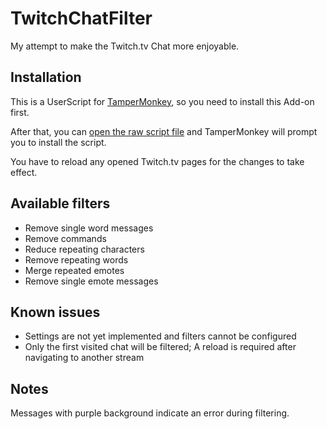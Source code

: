 # TwitchChatFilter
My attempt to make the Twitch.tv Chat more enjoyable.

## Installation

This is a UserScript for [TamperMonkey](https://www.tampermonkey.net/), so you need to install this Add-on first.

After that, you can [open the raw script file](https://github.com/SapuSeven/TwitchChatFilter/raw/main/TwitchChatFilter.user.js) and TamperMonkey will prompt you to install the script.

You have to reload any opened Twitch.tv pages for the changes to take effect.

## Available filters

- Remove single word messages
- Remove commands
- Reduce repeating characters
- Remove repeating words
- Merge repeated emotes
- Remove single emote messages

## Known issues

- Settings are not yet implemented and filters cannot be configured
- Only the first visited chat will be filtered; A reload is required after navigating to another stream 

## Notes

Messages with purple background indicate an error during filtering.
